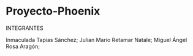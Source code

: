 # Proyecto-Phoenix
INTEGRANTES

Inmaculada Tapias Sánchez;
Julian Mario Retamar Natale;
Miguel Ángel Rosa Aragón;


